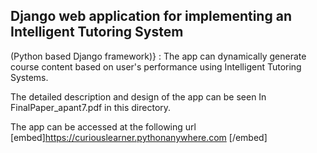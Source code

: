 ## Django web application for implementing an Intelligent Tutoring System
(Python based Django framework)} : The app can dynamically generate course content based on user's performance using Intelligent Tutoring Systems.


The detailed description and design of the app can be seen In FinalPaper_apant7.pdf in this directory.


The app can be accessed at the following url [embed]https://curiouslearner.pythonanywhere.com [/embed]


